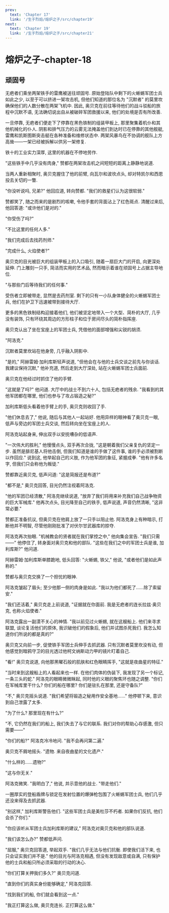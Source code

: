 ```yaml
---
prev:
  text: 'Chapter 17'
  link: '/生于烈焰/熔炉之子/src/chapter19'
next:
  text: 'Chapter 19'
  link: '/生于烈焰/熔炉之子/src/chapter21'
---
```


# 熔炉之子-chapter-18

## 顽固号

无疤者们乘坐两架铁手的雷鹰被送往顽固号. 原始登陆队中剩下的火蜥蜴军团士兵如此之少, 以至于可以挤进一架攻击机, 但他们知道的那位名为 "沉默者" 的莫里坎确保他们的人数分散在两架飞机中. 因此, 奥贝克在前往等待他们的战斗驳船的旅程中沉默不语, 无法确切说出自从被破碎军团救援以来, 他们的处境是否有所改善.

一旦停靠, 无疤者们便走下了停靠在黑色铁制的组装甲板上, 那里聚集着机仆和其他机械化的仆人. 阴影和排气压力的云雾无法掩盖他们到达时已在停靠的其他舰艇, 雷鹰和凯斯图斯突击艇在各种准备和维修状态中. 两架风暴鸟在不协调的舰队上方高耸——一架已经被拆解以供另一架修复.

铁十的工业实力深厚, 这里的机器在不停地劳作.

"这些铁手中几乎没有肉身," 赞都在两架攻击机之间短短的距离上静静地说道.

当两人重新相聚时, 奥贝克握住了他的前臂, 向瓦尔和波坎点头, 却对特凯尔和西恩投去关切的一瞥.

"你没听说吗, 兄弟?" 他回应道, 转向赞都. "我们的救星们认为这很软弱."

赞都笑了, 随之而来的是剧烈的咳嗽, 令他手套的背面沾上了红色斑点. 清醒过来后, 他回答道: "或许他们是对的."

"你受伤了吗?"

"不比这里的任何人多."

"我们完成后去找药剂师."

"完成什么, 火焰使者?"

奥贝克的目光被巨大的组装甲板上的入口吸引, 随着一扇巨大门的开启, 向更深处延伸. 门上雕刻一只手, 简洁而实用的艺术品, 然而暗示着谁在顽固号上占据主导地位.

"与那些门后等待我们的任何事."

受伤者立即被带走, 显然是去药剂室. 剩下的只有一小队身体健全的火蜥蜴军团士兵, 他们在护卫下迅速被带到接待大厅.

更多的黑色铁制结构迎接着他们, 他们被坚定地带入一个大型、简朴的大厅, 几乎没有装饰, 只有环绕其周边的方形柱子和位于房间尽头的简朴指挥座.

奥贝克认出了坐在宝座上的军团士兵, 凭借他的面部增强和尖锐的胡须.

"阿洛克."

沉默者莫里坎站在他身旁, 几乎融入阴影中.

"是的," 阿赫雷姆·加利库斯轻声说道, "但他会在与他的士兵交谈之前先与你谈话. 我建议保持沉默," 他补充道, 然后走到大厅深处, 站在火蜥蜴军团士兵面前.

奥贝克在他经过时抓住了他的手臂.

"这就是了吗?" 他问道. 大厅中的战士不到六十人, 包括无疤者的残余. "我看到的其他军团都在哪里, 他们也参与了攻占锻造之秘?"

加利库斯低头看着他手臂上的手, 奥贝克则收回了手.

"他们休息去了," 他说, 随后与其他人一起站好. 他用异样的眼神看了奥贝克一眼, 低声与旁边的军团士兵交谈, 然后转向坐在宝座上的人.

阿洛克站起身来, 伸出双手以安抚嘈杂的低语声.

"一次伟大的胜利," 他慢慢点头, 双手再次合拢, "这是朝着我们父亲复仇的坚定一步. 虽然是腓尼基人将他击倒, 但我们知道是谁的手做了这件事, 谁的手必须被割断以作回应." 说到这, 他举起自己的义肢, 作为他军团的象征, 紧握成拳. "他有许多名字, 但我们只会称他为叛徒."

赞都靠近奥贝克, 低声问道: "这是简报还是布道?"

"都不是," 奥贝克回答, 目光仍然注视着阿洛克.

"他的军团已经溃散," 阿洛克继续说道, "放弃了我们将用来补充我们自己战争物资的巨大军械库." 他再次点头, 目光降至自己的铁手, 低声说道, 声音仍然清晰, "这非常必要."

赞都正准备抗议, 但奥贝克在他肩上放了一只手以阻止他. 阿洛克身上有种暗示, 打断他并不明智, 尽管他刚刚批准了对伏尔甘武器库的掠夺.

阿洛克再次抬眼. "机械教会的贤者就在我们掌控之中," 他向集会宣告. "我们只需——" 他停住了, 转身面对奥贝克和他的部队. "这些在我们之中的军团士兵是谁, 加利库斯?" 他问道.

阿赫雷姆·加利库斯单膝跪地, 低头回答: "火蜥蜴, 铁父," 他说, "或者他们是如此声称的."

赞都与奥贝克交换了一个担忧的眼神.

阿洛克皱起了眉头; 至少他那一侧的肉身是如此. "我以为他们都死了……除了索留安."

"我们还活着," 奥贝克走上前说道, "证据就在你面前. 我是无疤者的连长拉兹·奥贝克, 也称火焰使者."

阿洛克露出一副漠不关心的神情. "我以前见过火蜥蜴, 就在这艘船上. 他们来寻求联盟, 谈论复活他们的原体, 我识破他们的假象后, 他们并试图杀死我们. 我怎么知道你们所说的都是真的?"

奥贝克又向前一步, 促使铁手军团士兵伸手去抓武器. 只有沉默者莫里坎没有动, 但他感觉到暗鸦守卫的目光透过他柯文纳斯动力甲的镜片盯着自己.

"看!" 奥贝克说道, 向他那黑曜石般的肌肤和红色眼睛挥手, "这就是夜曲星的特征."

"当时来到这艘船上的人看起来也一样. 在他们肉体的伪装下, 我发现了另一个标记, 一条三头的蛇." 阿洛克的眼睛微微眯起, 同时他的义眼的聚焦环也随之调整. "你们在军械库里干什么? 你们的船在哪里? 你们是驻扎在那里, 还是守备队?"

"不," 奥贝克摇头说道. "我们希望将锻造之秘用作安全基地……" 他停顿下来, 意识到自己泄露了太多.

"为了什么? 那里现在有什么?"

"不, 它仍然在我们的船上, 我们失去了与它的联系. 我们对你的帮助心存感激, 但只需要——"

"你们的船?" 阿洛克冷冷地问. "我不会再问第二遍."

奥贝克不屑地摇头. "遗物. 来自夜曲星的文化遗产."

"什么样的……遗物?"

"这与你无关."

阿洛克微笑. "我明白了," 他说, 并示意他的战士. "带走他们."

一圈厚实的登船盾牌与锁定在发射位置的爆弹枪包围了火蜥蜴军团士兵, 他们几乎还没来得及去抓武器.

"别这样," 加利库斯警告他们. "这些军团士兵是美杜莎不朽者. 如果你们反抗, 他们会杀了你们."

"你应该听从军团士兵加利库斯的建议," 阿洛克对奥贝克和他的部队说道.

"我们该怎么办?" 赞都低声问.

"屈服," 奥贝克回答道, 举起双手. "我们几乎无法与他们抗衡. 即使我们活下来, 也只会证实我们并不是." 他的目光与阿洛克相遇, 但没有发现敌意或自满, 只有保护他的士兵和船只所必须采取的行动的决心.

"你们打算关押我们多久?" 奥贝克问道.

"直到你们的真实身份能够确定," 阿洛克回答.

"找到我们的船, 你们就会看到这一点."

"我正打算这么做, 奥贝克连长. 正打算这么做."
